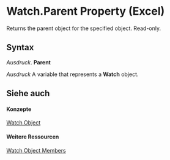 
# Watch.Parent Property (Excel)

Returns the parent object for the specified object. Read-only.


## Syntax

 _Ausdruck_. **Parent**

 _Ausdruck_ A variable that represents a **Watch** object.


## Siehe auch


#### Konzepte


[Watch Object](21b84863-55a8-e942-1941-bbe81ec3c7e2.md)
#### Weitere Ressourcen


[Watch Object Members](http://msdn.microsoft.com/library/c133b6d5-f147-458b-0d4e-12b6d015e64c%28Office.15%29.aspx)
